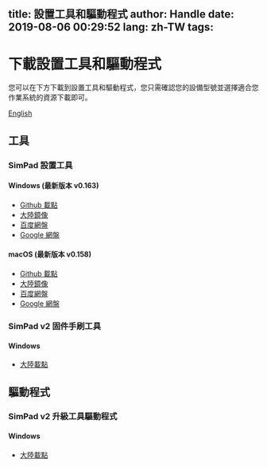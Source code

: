 title: 設置工具和驅動程式
author: Handle
date: 2019-08-06 00:29:52
lang: zh-TW
tags:
---
# 下載設置工具和驅動程式

您可以在下方下載到設置工具和驅動程式，您只需確認您的設備型號並選擇適合您作業系統的資源下載即可。

[English](/simblog/2019/08/06/download_control_pannel_and_drivers.en/)

<!--more-->

## 工具

### SimPad 設置工具

#### Windows (最新版本 v0.163)

- [Github 載點](https://github.com/iamapig120/simpad-control-panel/releases/latest)
- [大陸鏡像](http://simshop.po-i.cc:8117/check-roms/simpad_control_pannel.zip)
- [百度網盤](https://pan.baidu.com/s/1iyKR8VuCHOcb268qGasDjw)
- [Google 網盤](https://drive.google.com/open?id=1BKlzmygNA-BeAlN8PIP6oxpImct3_gvv)

#### macOS (最新版本 v0.158)

- [Github 載點](https://github.com/iamapig120/simpad-control-panel/releases/latest)
- [大陸鏡像](http://simshop.po-i.cc:8117/check-roms/simpad_control_pannel_darwin.dmg)
- [百度網盤](https://pan.baidu.com/s/1iyKR8VuCHOcb268qGasDjw)
- [Google 網盤](https://drive.google.com/open?id=1BKlzmygNA-BeAlN8PIP6oxpImct3_gvv)

### SimPad v2 固件手刷工具

#### Windows

- [大陸載點](http://simshop.po-i.cc:8117/check-roms/updateTool.zip)

## 驅動程式

### SimPad v2 升級工具驅動程式

#### Windows

- [大陸載點](http://simshop.po-i.cc:8117/check-roms/DRIVER.zip)
